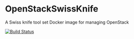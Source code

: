 # OpenStackSwissKnife
A Swiss knife tool set Docker image for managing OpenStack

[![Build Status](https://travis-ci.org/thyrlian/OpenStackSwissKnife.svg?branch=master)](https://travis-ci.org/thyrlian/OpenStackSwissKnife)

